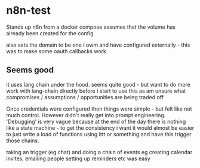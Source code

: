 # n8n-test

Stands up n8n from a docker compose
assumes that the volume has already been created for the config

also sets the domain to be one I owm and have configured externally - this was to make some oauth callbacks work 

## Seems good

it uses lang chain under the hood.
seems quite good - but want to do more work with lang-chain directly before i start to use this as am unsure what compromises / assumptions / opportunities are being traded off


Once credentials were configured then things were simple - but felt like not much control. However didn't really get into prompt engineering.
'Debugging' is very vague because at the end of the day there is nothing like a state machine - to get the consistency i want it would almost be easier to just write a load of functions using ittt or something and have this trigger those chains.

taking an trigger (eg chat) and doing a chain of events eg creating calendar invites, emailing people setting up reminders etc
was easy 


